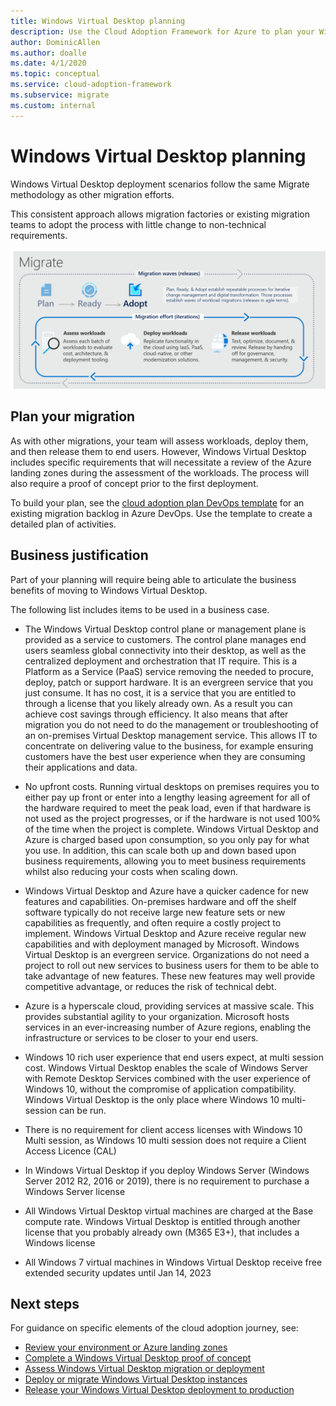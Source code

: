 ```yaml
---
title: Windows Virtual Desktop planning
description: Use the Cloud Adoption Framework for Azure to plan your Windows Virtual Desktop migration using best practices that reduce complexity and standardize the migration process.
author: DominicAllen
ms.author: doalle
ms.date: 4/1/2020
ms.topic: conceptual
ms.service: cloud-adoption-framework
ms.subservice: migrate
ms.custom: internal
---
```


# Windows Virtual Desktop planning

Windows Virtual Desktop deployment scenarios follow the same Migrate methodology as other migration efforts.

This consistent approach allows migration factories or existing migration teams to adopt the process with little change to non-technical requirements.

![Migrate methodology of the Cloud Adoption Framework.](../../_images/migrate/methodology.png)

## Plan your migration

As with other migrations, your team will assess workloads, deploy them, and then release them to end users. However, Windows Virtual Desktop includes specific requirements that will necessitate a review of the Azure landing zones during the assessment of the workloads. The process will also require a proof of concept prior to the first deployment.

To build your plan, see the [cloud adoption plan DevOps template](../../plan/template.md) for an existing migration backlog in Azure DevOps. Use the template to create a detailed plan of activities.

## Business justification

Part of your planning will require being able to articulate the business benefits of moving to Windows Virtual Desktop.

The following list includes items to be used in a business case.
  
- The Windows Virtual Desktop control plane or management plane is provided as a service to customers. The control plane manages end users seamless global connectivity into their desktop, as well as the centralized deployment and orchestration that IT require. This is a Platform as a Service (PaaS) service removing the needed to procure, deploy, patch or support hardware. It is an evergreen service that you just consume. It has no cost, it is a service that you are entitled to through a license that you likely already own. As a result you can achieve cost savings through efficiency. It also means that after migration you do not need to do the management or troubleshooting of an on-premises Virtual Desktop management service. This allows IT to concentrate on delivering value to the business, for example ensuring customers have the best user experience when they are consuming their applications and data.

- No upfront costs. Running virtual desktops on premises requires you to either pay up front or enter into a lengthy leasing agreement for all of the hardware required to meet the peak load, even if that hardware is not used as the project progresses, or if the hardware is not used 100% of the time when the project is complete. Windows Virtual Desktop and Azure is charged based upon consumption, so you only pay for what you use. In addition, this can scale both up and down based upon business requirements, allowing you to meet business requirements whilst also reducing your costs when scaling down.

- Windows Virtual Desktop and Azure have a quicker cadence for new features and capabilities. On-premises hardware and off the shelf software typically do not receive large new feature sets or new capabilities as frequently, and often require a costly project to implement. Windows Virtual Desktop and Azure receive regular new capabilities and with deployment managed by Microsoft. Windows Virtual Desktop is an evergreen service. Organizations do not need a project to roll out new services to business users for them to be able to take advantage of new features. These new features may well provide competitive advantage, or reduces the risk of technical debt.

- Azure is a hyperscale cloud, providing services at massive scale. This provides substantial agility to your organization. Microsoft hosts services in an ever-increasing number of Azure regions, enabling the infrastructure or services to be closer to your end users.

- Windows 10 rich user experience that end users expect, at multi session cost. Windows Virtual Desktop enables the scale of Windows Server with Remote Desktop Services combined with the user experience of Windows 10, without the compromise of application compatibility. Windows Virtual Desktop is the only place where Windows 10 multi-session can be run.

- There is no requirement for client access licenses with Windows 10 Multi session, as Windows 10 multi session does not require a Client Access Licence (CAL)

- In Windows Virtual Desktop if you deploy Windows Server (Windows Server 2012 R2, 2016 or 2019), there is no requirement to purchase a Windows Server license

- All Windows Virtual Desktop virtual machines are charged at the Base compute rate. Windows Virtual Desktop is entitled through another license that you probably already own (M365 E3+), that includes a Windows license

- All Windows 7 virtual machines in Windows Virtual Desktop receive free extended security updates until Jan 14, 2023

## Next steps

For guidance on specific elements of the cloud adoption journey, see:

- [Review your environment or Azure landing zones](./ready.md)
- [Complete a Windows Virtual Desktop proof of concept](./proof-of-concept.md)
- [Assess Windows Virtual Desktop migration or deployment](./migrate-assess.md)
- [Deploy or migrate Windows Virtual Desktop instances](./migrate-deploy.md)
- [Release your Windows Virtual Desktop deployment to production](./migrate-release.md)
